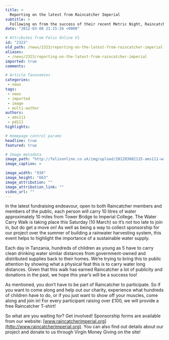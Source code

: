 ```yaml
---
title: >
  Reporting on the latest from Raincatcher Imperial
subtitle: >
  Following on from the success of their recent Metric Night, Raincatcher is busy obtaining sponsorship for the ambitious Water Carry Walk
date: "2012-03-08 21:15:26 +0000"

# Attributes from Felix Online V1
id: "2323"
old_path: /news/2323/reporting-on-the-latest-from-raincatcher-imperial
aliases:
 - /news/2323/reporting-on-the-latest-from-raincatcher-imperial
imported: true
comments:

# Article Taxonomies
categories:
 - news
tags:
 - news
 - imported
 - image
 - multi-author
authors:
 - ams111
 - pd111
highlights:

# Homepage control params
headline: true
featured: true

# Image metadata
image_path: "http://felixonline.co.uk/img/upload/201203082115-ams111-water.jpg"
image_caption: >

image_width: "938"
image_height: "663"
image_attribution: ""
image_attribution_link: ""
video_url: ""
---
```


In the latest fundraising endeavour, open to both Raincatcher members and members of the public, each person will carry 10 litres of water approximately 10 miles from Tower Bridge to Imperial College. The Water Carry Walk is taking place this Saturday (10 March) so it’s not too late to join in, but do get a move on! As well as being a way to collect sponsorship for our project over the summer of building a rainwater harvesting system, this event helps to highlight the importance of a sustainable water supply.

Each day in Tanzania, hundreds of children as young as 5 have to carry clean drinking water similar distances from government-owned and distributed supplies back to their homes. We’re trying to bring this to public attention by showing what a physical feat this is to carry water long distances. Given that this walk has earned Raincatcher a lot of publicity and donations in the past, we hope this year’s will be a success too!

As mentioned, you don’t have to be part of Raincatcher to participate. So if you want to come along and help out our charity, experience what hundreds of children have to do, or if you just want to show off your muscles, come along and join in! For every participant raising over £100, we will provide a free Raincatcher T-shirt!

So what are you waiting for? Get involved! Sponsorship forms are available from our website: [www.raincatcherimperial.org](http://www.raincatcherimperial.org). You can also find out details about our project and donate to us through Virgin Money Giving on the site!
